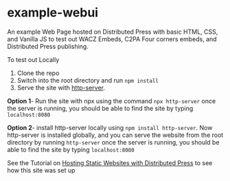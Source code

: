 # example-webui
An example Web Page hosted on Distributed Press with basic HTML, CSS, and Vanilla JS to test out WACZ Embeds, C2PA Four corners embeds, and Distributed Press publishing.

To test out Locally
1. Clone the repo
2. Switch into the root directory and run `npm install`
3. Serve the site with [http-server](https://github.com/http-party/http-server).

**Option 1**- Run the site with npx using the command `npx http-server` once the server is running, you should be able to find the site by typing `localhost:8080` 

**Option 2**- install http-server locally using `npm install http-server`. Now http-server is installed globally, and you can serve the website from the root directory by running `http-server` once the server is running, you should be able to find the site by typing `localhost:8080` 


See the Tutorial on [Hosting Static Websites with Distributed Press](https://www.notion.so/Distributed-Press-Website-Setup-a6ff9f3860364de0a8754532b00530c5) to see how this site was set up
